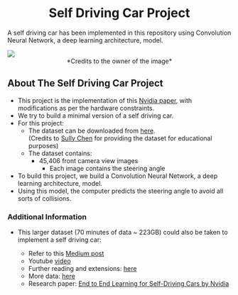 # <div align="center">Self Driving Car Project </div>
A self driving car has been implemented in this repository using Convolution Neural Network, a deep learning architecture, model.

<img src="https://www.nvidia.com/content/dam/en-zz/es_em/Solutions/self-driving-cars/home/nvidia-self-driving-car-drive-px-overview-social-image.jpg">
<div align="center">*Credits to the owner of the image*</div>


## About The Self Driving Car Project
- This project is the implementation of this [Nvidia paper](https://arxiv.org/pdf/1604.07316.pdf), with modifications as per the hardware constraints.
- We try to build a minimal version of a self driving car.
- For this project:
  - The dataset can be downloaded from [here](https://drive.google.com/file/d/0B-KJCaaF7elleG1RbzVPZWV4Tlk/view). <br> (Credits to [Sully Chen](https://github.com/SullyChen/Autopilot-TensorFlow) for providing the dataset for educational purposes) 
  - The dataset contains:
    - 45,406 front camera view images
      - Each image contains the steering angle
- To build this project, we build a Convolution Neural Network, a deep learning architecture, model.
- Using this model, the computer predicts the steering angle to avoid all sorts of collisions.


### Additional Information

-  This larger dataset (70 minutes of data ~ 223GB) could also be taken to implement a self driving car:

    - Refer to this [Medium post](https://medium.com/udacity/open-sourcing-223gb-of-mountain-view-driving-data-f6b5593fbfa5)
    - Youtube [video](https://www.youtube.com/watch?v=qhUvQiKec2U)
    - Further reading and extensions: [here](https://medium.com/udacity/teaching-a-machine-to-steer-a-car-d73217f2492c)
    - More data: [here](https://medium.com/udacity/open-sourcing-223gb-of-mountain-view-driving-data-f6b5593fbfa5)
    - Research paper: [End to End Learning for Self-Driving Cars by Nvidia](https://arxiv.org/pdf/1604.07316.pdf)

